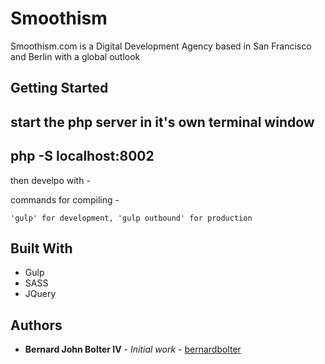 # Smoothism

Smoothism.com is a Digital Development Agency based in San Francisco and Berlin with a global outlook

## Getting Started

start the php server in it's own terminal window
-
php -S localhost:8002
-

then develpo with -

commands for compiling -

```
'gulp' for development, 'gulp outbound' for production
```

## Built With

* Gulp
* SASS
* JQuery

## Authors

* **Bernard John Bolter IV** - *Initial work* - [bernardbolter](https://github.com/bernardbolter)